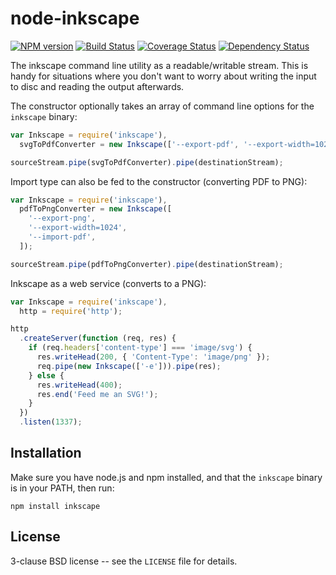 # node-inkscape

[![NPM version](https://badge.fury.io/js/inkscape.svg)](http://badge.fury.io/js/inkscape)
[![Build Status](https://travis-ci.org/papandreou/node-inkscape.svg?branch=master)](https://travis-ci.org/papandreou/node-inkscape)
[![Coverage Status](https://coveralls.io/repos/papandreou/node-inkscape/badge.svg)](https://coveralls.io/r/papandreou/node-inkscape)
[![Dependency Status](https://david-dm.org/papandreou/node-inkscape.svg)](https://david-dm.org/papandreou/node-inkscape)

The inkscape command line utility as a readable/writable stream. This
is handy for situations where you don't want to worry about writing
the input to disc and reading the output afterwards.

The constructor optionally takes an array of command line options for
the `inkscape` binary:

```javascript
var Inkscape = require('inkscape'),
  svgToPdfConverter = new Inkscape(['--export-pdf', '--export-width=1024']);

sourceStream.pipe(svgToPdfConverter).pipe(destinationStream);
```

Import type can also be fed to the constructor (converting PDF to PNG):

```javascript
var Inkscape = require('inkscape'),
  pdfToPngConverter = new Inkscape([
    '--export-png',
    '--export-width=1024',
    '--import-pdf',
  ]);

sourceStream.pipe(pdfToPngConverter).pipe(destinationStream);
```

Inkscape as a web service (converts to a PNG):

```javascript
var Inkscape = require('inkscape'),
  http = require('http');

http
  .createServer(function (req, res) {
    if (req.headers['content-type'] === 'image/svg') {
      res.writeHead(200, { 'Content-Type': 'image/png' });
      req.pipe(new Inkscape(['-e'])).pipe(res);
    } else {
      res.writeHead(400);
      res.end('Feed me an SVG!');
    }
  })
  .listen(1337);
```

## Installation

Make sure you have node.js and npm installed, and that the `inkscape` binary is in your PATH, then run:

    npm install inkscape

## License

3-clause BSD license -- see the `LICENSE` file for details.
